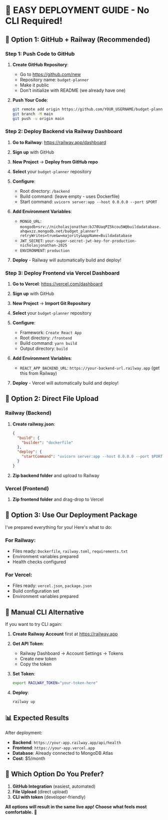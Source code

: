 # 🚀 EASY DEPLOYMENT GUIDE - No CLI Required!

## 🎯 **Option 1: GitHub + Railway (Recommended)**

### **Step 1: Push Code to GitHub**

1. **Create GitHub Repository**:
   - Go to https://github.com/new
   - Repository name: `budget-planner`
   - Make it public
   - Don't initialize with README (we already have one)

2. **Push Your Code**:
   ```bash
   git remote add origin https://github.com/YOUR_USERNAME/budget-planner.git
   git branch -M main
   git push -u origin main
   ```

### **Step 2: Deploy Backend via Railway Dashboard**

1. **Go to Railway**: https://railway.app/dashboard
2. **Sign up** with GitHub
3. **New Project** → **Deploy from GitHub repo**
4. **Select** your `budget-planner` repository
5. **Configure**:
   - Root directory: `/backend`
   - Build command: (leave empty - uses Dockerfile)
   - Start command: `uvicorn server:app --host 0.0.0.0 --port $PORT`

6. **Add Environment Variables**:
   - `MONGO_URL`: `mongodb+srv://nicholasjonathan:bJ70UaqPZ5kcou5W@buildadatabase.ahqwxzz.mongodb.net/budget_planner?retryWrites=true&w=majority&appName=Buildadatabase`
   - `JWT_SECRET`: `your-super-secret-jwt-key-for-production-nicholasjonathan-2025`
   - `ENVIRONMENT`: `production`

7. **Deploy** - Railway will automatically build and deploy!

### **Step 3: Deploy Frontend via Vercel Dashboard**

1. **Go to Vercel**: https://vercel.com/dashboard
2. **Sign up** with GitHub
3. **New Project** → **Import Git Repository**
4. **Select** your `budget-planner` repository
5. **Configure**:
   - Framework: `Create React App`
   - Root directory: `/frontend`
   - Build command: `yarn build`
   - Output directory: `build`

6. **Add Environment Variables**:
   - `REACT_APP_BACKEND_URL`: `https://your-backend-url.railway.app` (get this from Railway)

7. **Deploy** - Vercel will automatically build and deploy!

## 🎯 **Option 2: Direct File Upload**

### **Railway (Backend)**

1. **Create railway.json**:
   ```json
   {
     "build": {
       "builder": "dockerfile"
     },
     "deploy": {
       "startCommand": "uvicorn server:app --host 0.0.0.0 --port $PORT"
     }
   }
   ```

2. **Zip backend folder** and upload to Railway

### **Vercel (Frontend)**

1. **Zip frontend folder** and drag-drop to Vercel

## 🎯 **Option 3: Use Our Deployment Package**

I've prepared everything for you! Here's what to do:

### **For Railway:**
- Files ready: `Dockerfile`, `railway.toml`, `requirements.txt`
- Environment variables prepared
- Health checks configured

### **For Vercel:**
- Files ready: `vercel.json`, `package.json` 
- Build configuration set
- Environment variables prepared

## 🔧 **Manual CLI Alternative**

If you want to try CLI again:

1. **Create Railway Account** first at https://railway.app
2. **Get API Token**:
   - Railway Dashboard → Account Settings → Tokens
   - Create new token
   - Copy the token

3. **Set Token**:
   ```bash
   export RAILWAY_TOKEN="your-token-here"
   ```

4. **Deploy**:
   ```bash
   railway up
   ```

## 📊 **Expected Results**

After deployment:
- **Backend**: `https://your-app.railway.app/api/health`
- **Frontend**: `https://your-app.vercel.app`
- **Database**: Already connected to MongoDB Atlas
- **Cost**: $5/month

## 🎯 **Which Option Do You Prefer?**

1. **GitHub Integration** (easiest, automated)
2. **File Upload** (direct upload)
3. **CLI with token** (developer-friendly)

**All options will result in the same live app! Choose what feels most comfortable.** 🚀